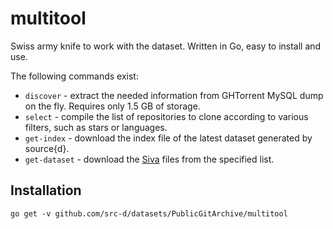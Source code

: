 # multitool

Swiss army knife to work with the dataset. Written in Go, easy to install and use.

The following commands exist:

* `discover` - extract the needed information from GHTorrent MySQL dump on the fly. Requires only 1.5 GB of storage.
* `select` - compile the list of repositories to clone according to various filters, such as stars or languages.
* `get-index` - download the index file of the latest dataset generated by source{d}.
* `get-dataset` - download the [Siva](https://github.com/src-d/go-siva) files from the specified list.

## Installation

```
go get -v github.com/src-d/datasets/PublicGitArchive/multitool
```

